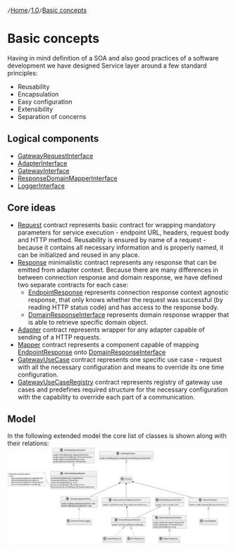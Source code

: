 `/`[Home](/service-layer)`/`[1.0](/service-layer/docs/1.0)`/`[Basic concepts](03-basic-concepts.html)

# Basic concepts

Having in mind definition of a SOA and also good practices of a software
development we have designed Service layer around a few standard principles:

* Reusability
* Encapsulation
* Easy configuration
* Extensibility
* Separation of concerns

## Logical components

* [GatewayRequestInterface](../../src/Request/GatewayRequestInterface.php)
* [AdapterInterface](../../src/Adapter/AdapterInterface.php)
* [GatewayInterface](../../src/Transport/GatewayInterface.php)
* [ResponseDomainMapperInterface](../../src/Mapper/ResponseDomainMapperInterface.php)
* [LoggerInterface](../../src/Transport/Logging/RequestGatewayLoggerInterface.php)

## Core ideas

* [Request](../../src/Request/GatewayRequestInterface.php) contract represents basic contract
  for wrapping mandatory parameters for service execution - endpoint URL, headers, request body and HTTP method.
  Reusability is ensured by name of a request - because it contains all necessary information and
  is properly named, it can be initialized and reused in any place.
* [Response](../../src/Response/GatewayResponseInterface.php) minimalistic contract represents any response
  that can be emitted from adapter context. Because there are many differences in between
  connection response and domain response, we have defined two separate contracts for each case:
    * [EndpointResponse](../../src/Response/Connection/EndpointResponseInterface.php) represents connection response
      context agnostic response, that only knows whether the request was successful (by reading HTTP status code)
      and has access to the response body.
    * [DomainResponseInterface](../../src/Response/Domain/GatewayDomainResponseInterface.php) represents domain response
      wrapper
      that is able to retrieve specific domain object.
* [Adapter](../../src/Adapter/AdapterInterface.php) contract represents wrapper for any adapter capable of sending of a
  HTTP requests.
* [Mapper](../../src/Mapper/ResponseDomainMapperInterface.php) contract represents a component
  capable of mapping [EndpointResponse](../../src/Response/Connection/EndpointResponseInterface.php)
  onto [DomainResponseInterface](../../src/Response/Domain/GatewayDomainResponseInterface.php)
* [GatewayUseCase](../../src/Registry/GatewayUseCase.php) contract represents one specific use
  case - request with all the necessary configuration and means to override its one time configuration.
* [GatewayUseCaseRegistry](../../src/Registry/GatewayUseCaseRegistry.php) contract represents registry of gateway use
  cases
  and predefines required structure for the necessary configuration with the capability to override each part of a
  communication.

## Model

In the following extended model the core list of classes is shown along with their relations:
![Overview UML class diagram](../assets/img/service-layer-overview.svg)
